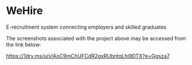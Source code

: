 # WeHire
E-recruitment system connecting employers and skilled graduates

The screenshots associated with the project above may be accessed from the link below:

https://1drv.ms/u/s!AoC9mChUFCdR2gxRUbntqLhi9DTX?e=Ggsza7
